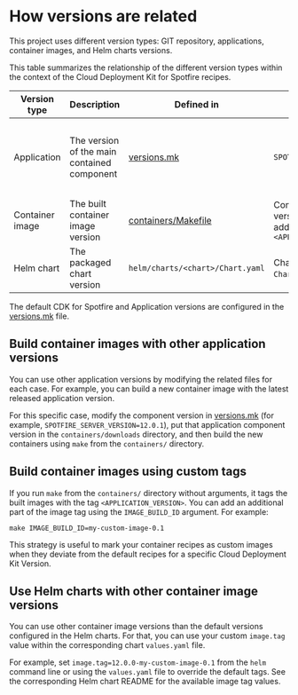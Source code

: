 # How versions are related

This project uses different version types: GIT repository, applications, container images, and Helm charts versions.

This table summarizes the relationship of the different version types within the context of the Cloud Deployment Kit for Spotfire recipes.

| Version type           | Description                                 | Defined in                                    | How it is defined                                                                                                     | How the provided Makefiles use it                                                                                                                                                | Examples of its use                                                                                     |
|------------------------|---------------------------------------------|-----------------------------------------------|-----------------------------------------------------------------------------------------------------------------------|----------------------------------------------------------------------------------------------------------------------------------------------------------------------------------|---------------------------------------------------------------------------------------------------------|
| Application            | The version of the main contained component | [versions.mk](../versions.mk)                 | `SPOTFIRE_SERVER_VERSION=12.0.0`                                                                                      | - Extract packages from the `downloads` directory into the built container<br>- Set the `org.opencontainers.image.version` container label<br>- Set `appVersion` in `Chart.yaml` | - `tss-12.0.0.x86_64.tar.gz`<br>- `org.opencontainers.image.version=12.0.0`<br>- `appVersion: "12.0.0"` |
| Container image        | The built container image version           | [containers/Makefile](../containers/Makefile) | Composed using the Application version (and in some cases an additional part):<br>`<APPLICATION_VERSION>` | - Tag the container image<br>- Refer to the container image tag from the chart `values.yaml`                                                                                     | - `spotfire/spotfire-server:12.0.0`<br>- `image.tag: "12.0.0"`                                 |
| Helm chart             | The packaged chart version                  | `helm/charts/<chart>/Chart.yaml`              | Chart `version` in the respective `Chart.yaml`; example: `1.0.1`                                                      | - Set the packaged chart version                                                                                                                                                 | - `spotfire-server-1.0.1.tgz`                                                                           |

The default CDK for Spotfire and Application versions are configured in the [versions.mk](../versions.mk) file.

## Build container images with other application versions

You can use other application versions by modifying the related files for each case.
For example, you can build a new container image with the latest released application version.

For this specific case, modify the component version in [versions.mk](../versions.mk) (for example, `SPOTFIRE_SERVER_VERSION=12.0.1`),
put that application component version in the `containers/downloads` directory, and then build the new containers using `make` from the `containers/` directory.

## Build container images using custom tags

If you run `make` from the `containers/` directory without arguments, it tags the built images with the tag `<APPLICATION_VERSION>`.
You can add an additional part of the image tag using the `IMAGE_BUILD_ID` argument. For example:

```
make IMAGE_BUILD_ID=my-custom-image-0.1
```

This strategy is useful to mark your container recipes as custom images when they deviate from the default recipes for a specific Cloud Deployment Kit Version.

## Use Helm charts with other container image versions

You can use other container image versions than the default versions configured in the Helm charts.
For that, you can use your custom `image.tag` value within the corresponding chart `values.yaml` file.

For example, set `image.tag=12.0.0-my-custom-image-0.1` from the `helm` command line or using the `values.yaml` file to override the default tags.
See the corresponding Helm chart README for the available image tag values.
